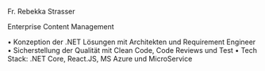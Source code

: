Fr. Rebekka Strasser

Enterprise Content Management

• Konzeption der .NET Lösungen mit Architekten und Requirement Engineer 
• Sicherstellung der Qualität mit Clean Code, Code Reviews und Test 
• Tech Stack: .NET Core, React.JS, MS Azure und MicroService